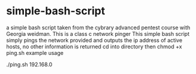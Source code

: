 # simple-bash-script
a simple bash script taken from the cybrary advanced pentest course with Georgia weidman. This is a class c network pinger
This simple bash script simply pings the network provided and outputs the ip address of active hosts, no other information is returned
cd into directory then 
chmod +x ping.sh
example usage

./ping.sh 192.168.0 
